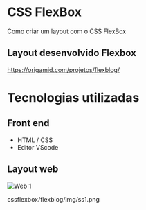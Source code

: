 # CSS FlexBox
  Como criar um layout com o CSS FlexBox

## Layout desenvolvido Flexbox
https://origamid.com/projetos/flexblog/

# Tecnologias utilizadas
## Front end
- HTML / CSS  
- Editor VScode
## Layout web
![Web 1](https://github.com/osiasmiranda/origamid/cssflexbox/flexblog/img/ss1.png)

cssflexbox/flexblog/img/ss1.png


